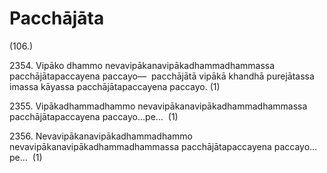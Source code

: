

# Pacchājāta






(106.)

2354\. Vipāko dhammo nevavipākanavipākadhammadhammassa pacchājātapaccayena paccayo—  pacchājātā vipākā khandhā purejātassa imassa kāyassa pacchājātapaccayena paccayo. (1)

2355\. Vipākadhammadhammo nevavipākanavipākadhammadhammassa pacchājātapaccayena paccayo…pe…  (1)

2356\. Nevavipākanavipākadhammadhammo nevavipākanavipākadhammadhammassa pacchājātapaccayena paccayo…pe…  (1)



